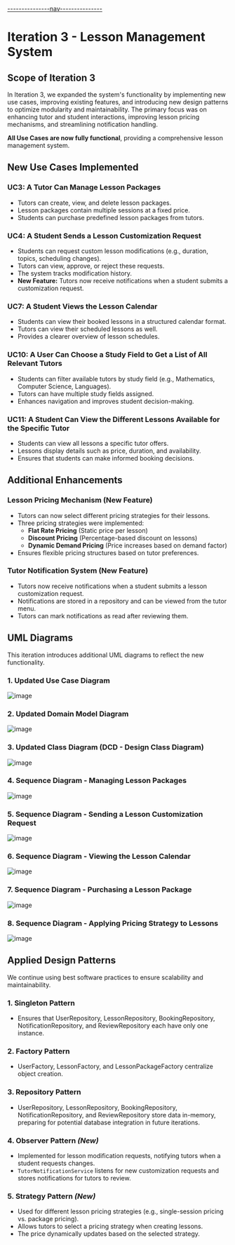 [---------------nav---------------](../nav.md)

# Iteration 3 - Lesson Management System

## Scope of Iteration 3

In Iteration 3, we expanded the system's functionality by implementing new use cases, improving existing features, and introducing new design patterns to optimize modularity and maintainability. The primary focus was on enhancing tutor and student interactions, improving lesson pricing mechanisms, and streamlining notification handling.

**All Use Cases are now fully functional**, providing a comprehensive lesson management system.

## New Use Cases Implemented

### UC3: A Tutor Can Manage Lesson Packages

- Tutors can create, view, and delete lesson packages.
- Lesson packages contain multiple sessions at a fixed price.
- Students can purchase predefined lesson packages from tutors.

### UC4: A Student Sends a Lesson Customization Request

- Students can request custom lesson modifications (e.g., duration, topics, scheduling changes).
- Tutors can view, approve, or reject these requests.
- The system tracks modification history.
- **New Feature:** Tutors now receive notifications when a student submits a customization request.

### UC7: A Student Views the Lesson Calendar

- Students can view their booked lessons in a structured calendar format.
- Tutors can view their scheduled lessons as well.
- Provides a clearer overview of lesson schedules.

### UC10: A User Can Choose a Study Field to Get a List of All Relevant Tutors

- Students can filter available tutors by study field (e.g., Mathematics, Computer Science, Languages).
- Tutors can have multiple study fields assigned.
- Enhances navigation and improves student decision-making.

### UC11: A Student Can View the Different Lessons Available for the Specific Tutor

- Students can view all lessons a specific tutor offers.
- Lessons display details such as price, duration, and availability.
- Ensures that students can make informed booking decisions.

## Additional Enhancements

### **Lesson Pricing Mechanism (New Feature)**

- Tutors can now select different pricing strategies for their lessons.
- Three pricing strategies were implemented:
  - **Flat Rate Pricing** (Static price per lesson)
  - **Discount Pricing** (Percentage-based discount on lessons)
  - **Dynamic Demand Pricing** (Price increases based on demand factor)
- Ensures flexible pricing structures based on tutor preferences.

### **Tutor Notification System (New Feature)**

- Tutors now receive notifications when a student submits a lesson customization request.
- Notifications are stored in a repository and can be viewed from the tutor menu.
- Tutors can mark notifications as read after reviewing them.

## UML Diagrams

This iteration introduces additional UML diagrams to reflect the new functionality.

### 1. Updated Use Case Diagram

![image](./Diagrams/Use_Case_Diagram_Iteration3.png)

### 2. Updated Domain Model Diagram

![image](./Diagrams/Domain_Model_Diagram_Iteration3.png)

### 3. Updated Class Diagram (DCD - Design Class Diagram)

![image](./Diagrams/Class_Diagram_Iteration3.png)

### 4. Sequence Diagram - Managing Lesson Packages

![image](./Diagrams/Sequence_Diagram_Managing_Packages_Iteration3.png)

### 5. Sequence Diagram - Sending a Lesson Customization Request

![image](./Diagrams/Sequence_Diagram_Customization_Request_Iteration3.png)

### 6. Sequence Diagram - Viewing the Lesson Calendar

![image](./Diagrams/Sequence_Diagram_Lesson_Calendar_Iteration3.png)

### 7. Sequence Diagram - Purchasing a Lesson Package

![image](./Diagrams/Sequence_Diagram_Purchase_Package_Iteration3.png)

### 8. Sequence Diagram - Applying Pricing Strategy to Lessons

![image](./Diagrams/Sequence_Diagram_Pricing_Strategy_Iteration3.png)

## Applied Design Patterns

We continue using best software practices to ensure scalability and maintainability.

### 1. Singleton Pattern

- Ensures that UserRepository, LessonRepository, BookingRepository, NotificationRepository, and ReviewRepository each have only one instance.

### 2. Factory Pattern

- UserFactory, LessonFactory, and LessonPackageFactory centralize object creation.

### 3. Repository Pattern

- UserRepository, LessonRepository, BookingRepository, NotificationRepository, and ReviewRepository store data in-memory, preparing for potential database integration in future iterations.

### 4. Observer Pattern _(New)_

- Implemented for lesson modification requests, notifying tutors when a student requests changes.
- `TutorNotificationService` listens for new customization requests and stores notifications for tutors to review.

### 5. Strategy Pattern _(New)_

- Used for different lesson pricing strategies (e.g., single-session pricing vs. package pricing).
- Allows tutors to select a pricing strategy when creating lessons.
- The price dynamically updates based on the selected strategy.
